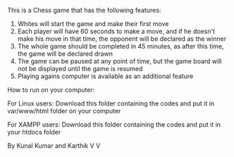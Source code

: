 This is a Chess game that has the following features:

1. Whites will start the game and make their first move
2. Each player will have 60 seconds to make a move, and if he doesn't make his move in that time, the opponent will be declared as the winner
3. The whole game should be completed in 45 minutes, as after this time, the game will be declared drawn
4. The game can be paused at any point of time, but the game board will not be displayed until the game is resumed
5. Playing agains computer is available as an additional feature

How to run on your computer:

For Linux users:
Download this folder containing the codes and put it in var/www/html folder on your computer

For XAMPP users:
Download this folder containing the codes and put it in your htdocs folder

By Kunal Kumar and Karthik V V 
